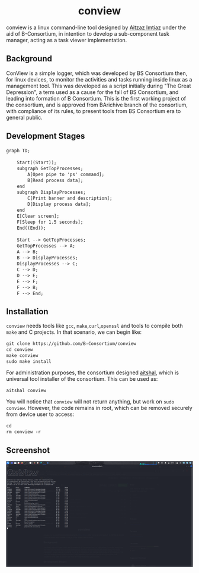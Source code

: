 <h1 align=center>conview</h1>
conview is a linux command-line tool designed by <a href="https://github.com/AitzazImtiaz/">Aitzaz Imtiaz</a> under the aid of B-Consortium, in intention to develop a sub-component task manager, acting as a task viewer implementation.


## Background
ConView is a simple logger, which was developed by BS Consortium then, for linux devices, to monitor the activities and tasks running inside linux as a management tool. This was developed as a script initially during "The Great Depression", a term used as a cause for the fall of BS Consortium, and leading into formation of B Consortium. This is the first working project of the consortium, and is approved from BArichive branch of the consortium, with compliance of its rules, to present tools from BS Consortium era to general public.

## Development Stages
```mermaid
graph TD;

    Start((Start));
    subgraph GetTopProcesses;
        A[Open pipe to 'ps' command];
        B[Read process data];
    end
    subgraph DisplayProcesses;
        C[Print banner and description];
        D[Display process data];
    end
    E[Clear screen];
    F[Sleep for 1.5 seconds];
    End((End));

    Start --> GetTopProcesses;
    GetTopProcesses --> A;
    A --> B;
    B --> DisplayProcesses;
    DisplayProcesses --> C;
    C --> D;
    D --> E;
    E --> F;
    F --> B;
    F --> End;
```


## Installation 
``conview`` needs tools like ``gcc``, ``make``,``curl``,``openssl`` and tools to compile both ``make`` and C projects. In that scenario, we can begin like:

```
git clone https://github.com/B-Consortium/conview
cd conview
make conview
sudo make install
```
For administration purposes, the consortium designed [aitshal](https://github.com/B-consortium/aitshal), which is universal tool installer of the consortium. This can be used as:
```
aitshal conview
```
You will notice that ``conview`` will not return anything, but work on ``sudo conview``. However, the code remains in root, which can be removed securely from device user to access:
```
cd
rm conview -r
```

## Screenshot
<img src="https://github.com/B-Consortium/ConView/blob/main/img/Screenshot_2023-07-30_08_40_54.png">
